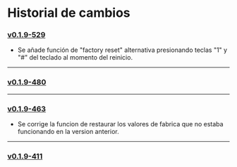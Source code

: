 # Historial de cambios

### [v0.1.9-529](https://github.com/surixArg/doorbell/tree/main/v0.1.9-529)
* Se añade función de "factory reset" alternativa presionando teclas "1" y "#" del teclado al momento del reinicio. 
---
### [v0.1.9-480](https://github.com/surixArg/doorbell/tree/main/v0.1.9-480)
---
### [v0.1.9-463](https://github.com/surixArg/doorbell/tree/main/v0.1.9-463)
* Se corrige la funcion de restaurar los valores de fabrica que no estaba funcionando en la version anterior. 
---
### [v0.1.9-411](https://github.com/surixArg/doorbell/tree/main/v0.1.9-411)
